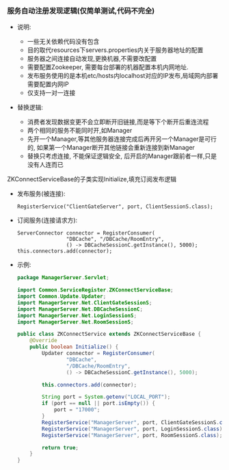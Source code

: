 ### 服务自动注册发现逻辑(仅简单测试,代码不完全)
  
  - 说明:
  
    * 一些无关依赖代码没有包含
    * 目的取代resources下servers.properties内关于服务器地址的配置
    * 服务器之间连接自动发现,更换机器,不需要改配置
    * 需要配置Zookeeper, 需要每台部署的机器配置本机内网地址. 
    * 发布服务使用的是本机etc/hosts内localhost对应的IP发布,局域网内部署需要配置内网IP
    * 仅支持一对一连接
  - 替换逻辑: 
    
    * 消费者发现数据变更不会立即断开旧链接,而是等下个断开后重连流程
    * 两个相同的服务不能同时开,如Manager
    * 先开一个Manager,等其他服务器连接完成后再开另一个Manager是可行的,
    如果第一个Manager断开其他链接会重新连接到新Manager
    * 替换只考虑连接, 不能保证逻辑安全, 后开启的Manager跟前者一样,只是没有人连而已
    
  ZKConnectServiceBase的子类实现Initialize,填充订阅发布逻辑
  - 发布服务(被连接):
    ```
    RegisterService("ClientGateServer", port, ClientSessionS.class);
    ```
  - 订阅服务(连接请求方):
    ```
    ServerConnector connector = RegisterConsumer(
                    "DBCache", "/DBCache/RoomEntry",
                    () -> DBCacheSessionC.getInstance(), 5000);
    this.connectors.add(connector);
    ```
  - 示例:
    ```java
    package ManagerServer.Servlet;
    
    import Common.ServiceRegister.ZKConnectServiceBase;
    import Common.Update.Updater;
    import ManagerServer.Net.ClientGateSessionS;
    import ManagerServer.Net.DBCacheSessionC;
    import ManagerServer.Net.LoginSessionS;
    import ManagerServer.Net.RoomSessionS;
    
    public class ZKConnectService extends ZKConnectServiceBase {
        @Override
        public boolean Initialize() {
            Updater connector = RegisterConsumer(
                    "DBCache",
                    "/DBCache/RoomEntry",
                    () -> DBCacheSessionC.getInstance(), 5000);
    
            this.connectors.add(connector);
    
            String port = System.getenv("LOCAL_PORT");
            if (port == null || port.isEmpty()) {
                port = "17000";
            }
            RegisterService("ManagerServer", port, ClientGateSessionS.class);
            RegisterService("ManagerServer", port, LoginSessionS.class);
            RegisterService("ManagerServer", port, RoomSessionS.class);
    
            return true;
        }
    }
    ```
    



